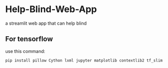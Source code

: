 # Help-Blind-Web-App
a streamlit web app that can help blind

## For tensorflow
use this command:
```
pip install pillow Cython lxml jupyter matplotlib contextlib2 tf_slim
```
